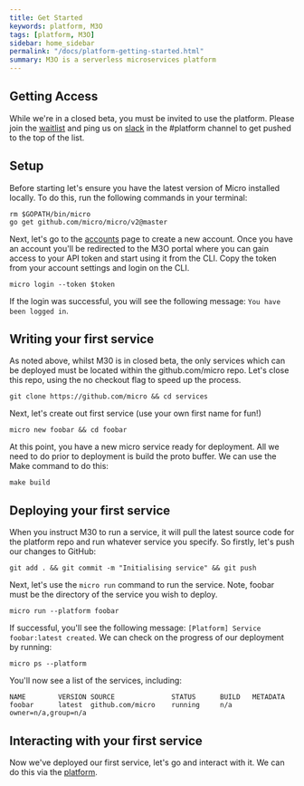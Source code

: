 ```yaml
---
title: Get Started
keywords: platform, M3O
tags: [platform, M3O]
sidebar: home_sidebar
permalink: "/docs/platform-getting-started.html"
summary: M3O is a serverless microservices platform
---
```


## Getting Access

While we're in a closed beta, you must be invited to use the platform. Please join the [waitlist](https://micro.muhttps://m3o.com) and ping us on [slack](https://slack.micro.mu) 
in the #platform channel to get pushed to the top of the list.

## Setup


Before starting let's ensure you have the latest version of Micro installed locally. To do this, run the following commands in your terminal:
```
rm $GOPATH/bin/micro
go get github.com/micro/micro/v2@master
```

Next, let's go to the [accounts](https://account.micro.mu) page to create a new account. Once you have an account you'll be redirected to the M3O portal where you can 
gain access to your API token and start using it from the CLI. Copy the token from your account settings and login on the CLI.

```
micro login --token $token
```

If the login was successful, you will see the following message: `You have been logged in`.

## Writing your first service
As noted above, whilst M30 is in closed beta, the only services which can be deployed must be located within the github.com/micro repo. Let's close this repo, using the no checkout flag to speed up the process.
```
git clone https://github.com/micro && cd services
```

Next, let's create out first service (use your own first name for fun!) 
```
micro new foobar && cd foobar
```
At this point, you have a new micro service ready for deployment. All we need to do prior to deployment is build the proto buffer. We can use the Make command  to do this:
```
make build
```
## Deploying your first service
When you instruct M30 to run a service, it will pull the latest source code for the platform repo and run whatever service you specify. So firstly, let's push our changes to GitHub:
```
git add . && git commit -m "Initialising service" && git push
```
Next, let's use the `micro run` command to run the service. Note, foobar must be the directory of the service you wish to deploy.
```
micro run --platform foobar
```
If successful, you'll see the following message: `[Platform] Service foobar:latest created`. We can check on the progress of our deployment by running:
```
micro ps --platform
```
You'll now see a list of the services, including:
```
NAME		VERSION	SOURCE				STATUS		BUILD	METADATA
foobar		latest	github.com/micro	running		n/a	owner=n/a,group=n/a
```

## Interacting with your first service
Now we've deployed our first service, let's go and interact with it. We can do this via the [platform](https://micro.mu/platform "platform"). 
